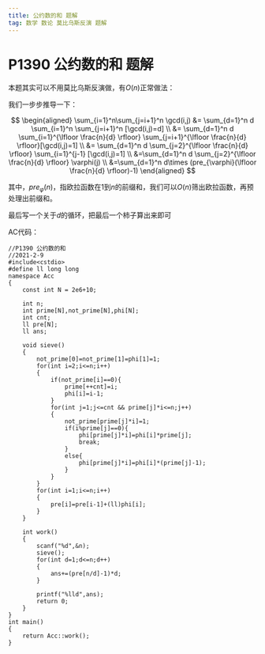 ```yaml
---
title: 公约数的和 题解
tag: 数学 数论 莫比乌斯反演 题解
---
```

# P1390 公约数的和 题解
本题其实可以不用莫比乌斯反演做，有$O(n)$正常做法：

我们一步步推导一下：

$$
\begin{aligned}
\sum_{i=1}^n\sum_{j=i+1}^n \gcd(i,j) 
&=
\sum_{d=1}^n d
\sum_{i=1}^n
\sum_{j=i+1}^n [\gcd(i,j)=d]
\\
&=
\sum_{d=1}^n d
\sum_{i=1}^{\lfloor \frac{n}{d} \rfloor} \sum_{j=i+1}^{\lfloor \frac{n}{d} \rfloor}[\gcd(i,j)=1]  
\\
&=
\sum_{d=1}^n d
\sum_{j=2}^{\lfloor \frac{n}{d} \rfloor}
\sum_{i=1}^{j-1} [\gcd(i,j)=1]
\\
&=\sum_{d=1}^n d
\sum_{j=2}^{\lfloor \frac{n}{d} \rfloor} \varphi(j)
\\
&=\sum_{d=1}^n d\times (pre_{\varphi}(\lfloor \frac{n}{d} \rfloor)-1)
\end{aligned}
$$

其中，$pre_{\varphi}(n)$，指欧拉函数在$1$到$n$的前缀和，我们可以$O(n)$筛出欧拉函数，再预处理出前缀和。

最后写一个关于$d$的循环，把最后一个柿子算出来即可

AC代码：
```
//P1390 公约数的和
//2021-2-9
#include<cstdio>
#define ll long long
namespace Acc
{
	const int N = 2e6+10;
	
	int n;
	int prime[N],not_prime[N],phi[N];
	int cnt;
	ll pre[N];
	ll ans;
	
	void sieve()
	{
		not_prime[0]=not_prime[1]=phi[1]=1;
		for(int i=2;i<=n;i++)
		{
			if(not_prime[i]==0){
				prime[++cnt]=i;
				phi[i]=i-1;
			}
			for(int j=1;j<=cnt && prime[j]*i<=n;j++)
			{
				not_prime[prime[j]*i]=1;
				if(i%prime[j]==0){
					phi[prime[j]*i]=phi[i]*prime[j];
					break;
				}
				else{
					phi[prime[j]*i]=phi[i]*(prime[j]-1);
				}
			}
		}
		for(int i=1;i<=n;i++)
		{
			pre[i]=pre[i-1]+(ll)phi[i];
		}
	}
	
	int work()
	{
		scanf("%d",&n);
		sieve();
		for(int d=1;d<=n;d++)
		{ 
			ans+=(pre[n/d]-1)*d;
		}
		
		printf("%lld",ans);
		return 0;
	}
}
int main()
{
	return Acc::work();
}
```